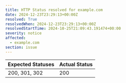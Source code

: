 ```yaml
---
title: HTTP Status resolved for example.com
date: 2024-12-23T23:29:13+00:00Z
resolved: True
resolvedWhen: 2024-12-23T23:29:13+00:00Z
resolvedStartTime: 2024-10-25T21:09:43.191474+00:00
severity: notice
affected:
  - example.com
section: issue
---
```


| Expected Statuses | Actual Status  |
|-------------------|----------------|
| 200, 301, 302 | 200 |
